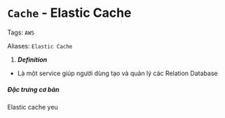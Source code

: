 # `Cache` - Elastic Cache

Tags: `AWS`

Aliases: `Elastic Cache`

1. ***Definition***

* Là một service giúp người dùng tạo và quản lý các Relation Database

##### Đặc trưng cơ bản


Elastic cache yeu